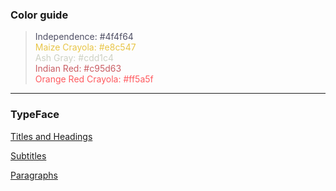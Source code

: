 ### Color guide

> <div style="color:#4f4f64">Independence: #4f4f64</div>
> <div style="color:#e8c547">Maize Crayola: #e8c547</div>
> <div style="color:#cdd1c4">Ash Gray: #cdd1c4</div>
> <div style="color:#c95d63">Indian Red: #c95d63</div>
> <div style="color:#ff5a5f">Orange Red Crayola: #ff5a5f</div>

---

### TypeFace

[Titles and Headings](https://fonts.google.com/specimen/Orienta)

[Subtitles](https://fonts.google.com/specimen/Josefin+Sans)

[Paragraphs](https://fonts.google.com/specimen/Nunito)
